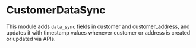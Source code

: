 # CustomerDataSync

This module adds `data_sync` fields in customer and customer_address, and updates it with timestamp values whenever customer or address is created or updated via APIs.